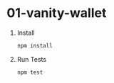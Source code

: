 # 01-vanity-wallet

1. Install

   ```zsh
   npm install
   ```

1. Run Tests

   ```sh
   npm test
   ```
